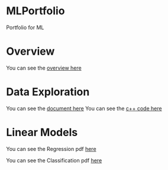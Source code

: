 # MLPortfolio
Portfolio for ML

# Overview
You can see the [overview here](Overview_of_ML.pdf)

# Data Exploration
You can see the [document here](DataExploration.pdf)
You can see the [c++ code here](ConsoleApplication1.cpp)

# Linear Models
You can see the Regression pdf [here](Regression.pdf)

You can see the Classification pdf [here](Classification.pdf)
